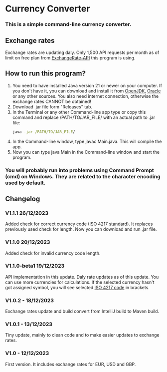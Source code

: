 # Currency Converter    
### This is a simple command-line currency converter.

## Exchange rates
Exchange rates are updating daly. Only 1,500 API requests per month as of limit on free 
plan from [ExchangeRate-API](https://www.exchangerate-api.com/) this program is using.

## How to run this program?
1. You need to have installed Java version 21 or newer on your computer. If you don't have it, you can download and 
install it from [OpenJDK](https://openjdk.org/install/), [Oracle](https://www.oracle.com/java/technologies/downloads/) or any other sources. 
You also need internet connection, otherwise the exchange rates CANNOT be obtained!
2. Download .jar file form "Releases" tab.
3. In the Terminal or any other Command-line app type or copy this command and replace /PATH/TO/JAR_FILE/ with an actual
path to .jar file:
    ```cmd
    java -jar /PATH/TO/JAR_FILE/
    ```
4. In the Command-line window, type javac Main.java. This will compile the app.
5. Now you can type java Main in the Command-line window and start the program.

### You will probably run into problems using Command Prompt (cmd) on Windows. They are related to the character encoding used by default.

## Changelog

### V1.1.1 26/12/2023
Added check for correct currency code (ISO 4217 standard).
It replaces previously used check for length.
Now you can download and run .jar file.

### V1.1.0 20/12/2023
Added check for invalid currency code length.

### V1.1.0-beta1 19/12/2023
API implementation in this update.
Daly rate updates as of this update.
You can use more currencies for calculations. 
If the selected currency hasn't got assigned symbol,
you will see selected [ISO 4217 code](https://en.wikipedia.org/wiki/ISO_4217)
in brackets.

### V1.0.2 - 18/12/2023
Exchange rates update and build convert from IntelliJ build to Maven build.

### V1.0.1 - 13/12/2023
Tiny update, mainly to clean code and to make easier updates to exchange rates.

### V1.0 - 12/12/2023 
First version. It includes exchange rates for EUR, USD and GBP.